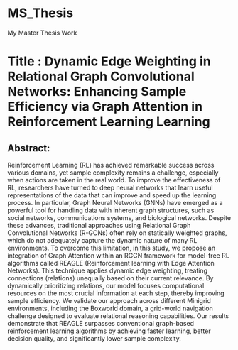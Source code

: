 # MS_Thesis
My Master Thesis Work

<h1>Title : Dynamic Edge Weighting in Relational Graph Convolutional Networks: Enhancing Sample Efficiency via Graph Attention in Reinforcement Learning Learning</h1>

<h2>Abstract:</h2>

Reinforcement Learning (RL) has achieved remarkable success across various domains, yet sample complexity remains a challenge, especially when actions are taken in the
real world. To improve the effectiveness of RL, researchers have turned to deep neural networks that learn useful representations of the data that can improve and speed up the learning process. In particular, Graph Neural Networks (GNNs) have emerged as a powerful tool
for handling data with inherent graph structures, such as social networks, communications systems, and biological networks. Despite these advances, traditional approaches using Relational Graph Convolutional Networks (R-GCNs) often rely on statically weighted graphs,
which do not adequately capture the dynamic nature of many RL environments. To overcome this limitation, in this study, we propose an integration of Graph Attention within an RGCN framework for model-free RL algorithms called REAGLE (Reinforcement learning with Edge Attention Networks). This technique applies dynamic edge weighting, treating connections (relations) unequally based on their current relevance. By dynamically prioritizing relations, our model focuses computational resources on the most crucial information at each step, thereby improving sample efficiency. We validate our approach across different Minigrid environments, including the Boxworld domain, a grid-world navigation challenge designed to evaluate relational reasoning capabilities. Our results demonstrate that REAGLE surpasses conventional graph-based reinforcement learning algorithms by achieving faster learning, better decision quality, and significantly lower sample complexity.




